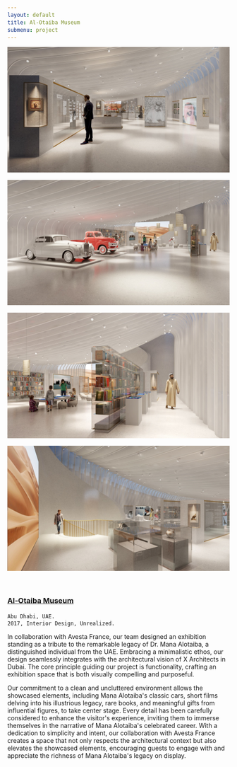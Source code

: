 ```yaml
---
layout: default
title: Al-Otaiba Museum
submenu: project
---
```


![Fountain Square](/works/02_alotaiba-museum/01-min.jpg)

![Fountain Square](/works/02_alotaiba-museum/03-min.jpg)

![Fountain Square](/works/02_alotaiba-museum/04-min.jpg)

![Fountain Square](/works/02_alotaiba-museum/05-min.jpg)

<br id="scr-to-here" />

### [Al-Otaiba Museum](#navigation-content)

	Abu Dhabi, UAE.
	2017, Interior Design, Unrealized.

In collaboration with Avesta France, our team designed an exhibition standing as a tribute to the remarkable legacy of Dr. Mana Alotaiba, a distinguished individual from the UAE.  Embracing a minimalistic ethos, our design seamlessly integrates with the architectural vision of X Architects in Dubai. The core principle guiding our project is functionality, crafting an exhibition space that is both visually compelling and purposeful.

Our commitment to a clean and uncluttered environment allows the showcased elements, including Mana Alotaiba's classic cars, short films delving into his illustrious legacy, rare books, and meaningful gifts from influential figures, to take center stage. Every detail has been carefully considered to enhance the visitor's experience, inviting them to immerse themselves in the narrative of Mana Alotaiba's celebrated career. With a dedication to simplicity and intent, our collaboration with Avesta France creates a space that not only respects the architectural context but also elevates the showcased elements, encouraging guests to engage with and appreciate the richness of Mana Alotaiba's legacy on display.


<!-- #Reguengo #Urbanplanning #urbandesign #Architecture #Hertiage #Preservation #archdaily #Arch #archdaily #Portugal  -->

